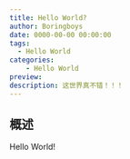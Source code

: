 ```yaml
---
title: Hello World?
author: Boringboys
date: 0000-00-00 00:00:00
tags:
  - Hello World
categories:
	- Hello World
preview: 
description: 这世界真不错！！！
---
```


## 概述

Hello World!

